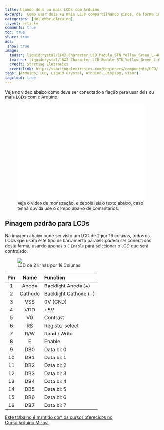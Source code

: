 ```yaml
---
title: Usando dois ou mais LCDs com Arduino
excerpt:  Como usar dois ou mais LCDs compartilhando pinos, de forma inteligente e permitindo economiar portas.
categories: [HelloWorldArduino]
layout: article
comments: true
toc: true
share: true
ads: 
 show: true
image:
  teaser: liquidcrystal/16X2_Character_LCD_Module_STN_Yellow_Green_L-400x187.png
  feature: liquidcrystal/16X2_Character_LCD_Module_STN_Yellow_Green_L-600x280.jpg
  credit: Starting Eletronics
  creditlink: http://startingelectronics.com/beginners/components/LCD/
tags: [Arduino, LCD, Liquid Crystal, Arduino, Display, visor]
tagcloud: true
---
```

Veja no video abaixo como deve ser conectado a fiação para usar dois ou mais LCDs com o Arduino.
<figure>
<iframe width="420" height="315" src="//www.youtube.com/embed/GM67gKqR7d4" frameborder="0" allowfullscreen></iframe>
<figcaption>Veja o video de monstração, e depois leia o texto abaixo, caso tenha dúvida use o campo abaixo de comentários.</figcaption>
</figure>

## Pinagem padrão para LCDs
Na imagem abaixo pode ser visto um LCD de 2 por 16 colunas, todos os LCDs que usam este tipo de barramento paralelo podem ser conectados desta forma, usando apenas o `E` `Enable` para selecionar o LCD que será controlado.
<figure>
<img src="{{ site.url }}/images/liquidcrystal/LCD-2x16-pins.jpg" />
<figcaption>LCD de 2 linhas por 16 Colunas</figcaption>
</figure>

| Pin |  Name   |   Function           |
|:---:|:-------:|:---------------------|
| 1   | Anode	| Backlight Anode (+)  |
| 2   | Cathode	| Backlight Cathode (-)|
| 3   | VSS	| 0V (GND)             |
| 4   | VDD	| +5V                  |
| 5   | V0	| Contrast             |
| 6   | RS	| Register select      |
| 7   | R/W	| Read / Write         |
| 8   | E	| Enable               |
| 9   | DB0	| Data bit 0           |
| 10  | DB1	| Data bit 1           |
| 11  | DB2	| Data bit 2           |
| 12  | DB3	| Data bit 3           |
| 13  | DB4	| Data bit 4           |
| 14  | DB5	| Data bit 5           |
| 15  | DB6	| Data bit 6           |
| 16  | DB7	| Data bit 7           |

<a href="/cursoarduino/" class="btn-success">Este trabalho é mantido com os cursos oferecidos no <br />Curso Arduino Minas!</a>
